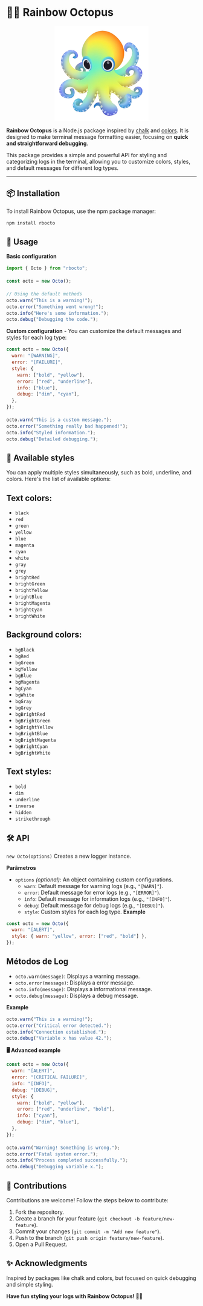 # 🌈🐙 Rainbow Octopus

<div align="center"><img src="src/assets/rainbow_octopus.png" alt="Rainbow Octopus Logo PNG" width="250" /></div>

**Rainbow Octopus** is a Node.js package inspired by [chalk](https://www.npmjs.com/package/chalk) and [colors](https://www.npmjs.com/package/colors). It is designed to make terminal message formatting easier, focusing on **quick and straightforward debugging**.

This package provides a simple and powerful API for styling and categorizing logs in the terminal, allowing you to customize colors, styles, and default messages for different log types.

---

## 📦 Installation

To install Rainbow Octopus, use the npm package manager:

```bash
npm install rbocto
```

## 🚀 Usage
**Basic configuration**
```js
import { Octo } from "rbocto";

const octo = new Octo();

// Using the default methods
octo.warn("This is a warning!");
octo.error("Something went wrong!");
octo.info("Here's some information.");
octo.debug("Debugging the code.");
```

**Custom configuration** - You can customize the default messages and styles for each log type:
```js
const octo = new Octo({
  warn: "[WARNING]",
  error: "[FAILURE]",
  style: {
    warn: ["bold", "yellow"],
    error: ["red", "underline"],
    info: ["blue"],
    debug: ["dim", "cyan"],
  },
});

octo.warn("This is a custom message.");
octo.error("Something really bad happened!");
octo.info("Styled information.");
octo.debug("Detailed debugging.");
```

## 🎨 Available styles
You can apply multiple styles simultaneously, such as bold, underline, and colors. Here's the list of available options:

## Text colors:
- `black`
- `red`
- `green`
- `yellow`
- `blue`
- `magenta`
- `cyan`
- `white`
- `gray`
- `grey`
- `brightRed`
- `brightGreen`
- `brightYellow`
- `brightBlue`
- `brightMagenta`
- `brightCyan`
- `brightWhite`
## Background colors:
- `bgBlack`
- `bgRed`
- `bgGreen`
- `bgYellow`
- `bgBlue`
- `bgMagenta`
- `bgCyan`
- `bgWhite`
- `bgGray`
- `bgGrey`
- `bgBrightRed`
- `bgBrightGreen`
- `bgBrightYellow`
- `bgBrightBlue`
- `bgBrightMagenta`
- `bgBrightCyan`
- `bgBrightWhite`
## Text styles:
- `bold`
- `dim`
- `underline`
- `inverse`
- `hidden`
- `strikethrough`

## 🛠️ API
`new Octo(options)`
Creates a new logger instance.

**Parâmetros**
- `options` *(optional)*: An object containing custom configurations.
  - `warn`: Default message for warning logs (e.g., `"[WARN]"`).
  - `error`: Default message for error logs (e.g., `"[ERROR]"`).
  - `info`: Default message for information logs (e.g., `"[INFO]"`).
  - `debug`: Default message for debug logs (e.g., `"[DEBUG]"`).
  - `style`: Custom styles for each log type.
**Example**
```js
const octo = new Octo({
  warn: "[ALERT]",
  style: { warn: "yellow", error: ["red", "bold"] },
});
```

## Métodos de Log
- `octo.warn(message)`: Displays a warning message.
- `octo.error(message)`: Displays a error message.
- `octo.info(message)`: Displays a informational message.
- `octo.debug(message)`: Displays a debug message.

**Example**
```js
octo.warn("This is a warning!");
octo.error("Critical error detected.");
octo.info("Connection established.");
octo.debug("Variable x has value 42.");
```

**🖥️ Advanced example**
```js
const octo = new Octo({
  warn: "[ALERT]",
  error: "[CRITICAL FAILURE]",
  info: "[INFO]",
  debug: "[DEBUG]",
  style: {
    warn: ["bold", "yellow"],
    error: ["red", "underline", "bold"],
    info: ["cyan"],
    debug: ["dim", "blue"],
  },
});

octo.warn("Warning! Something is wrong.");
octo.error("Fatal system error.");
octo.info("Process completed successfully.");
octo.debug("Debugging variable x.");
```

## 🤝 Contributions
Contributions are welcome! Follow the steps below to contribute:

1. Fork the repository.
2. Create a branch for your feature (`git checkout -b feature/new-feature`).
3. Commit your changes (`git commit -m "Add new feature"`).
4. Push to the branch (`git push origin feature/new-feature`).
5. Open a Pull Request.

## ✨ Acknowledgments
Inspired by packages like chalk and colors, but focused on quick debugging and simple styling.

**Have fun styling your logs with Rainbow Octopus! 🌈🐙**
